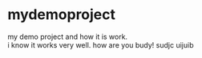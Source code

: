 # mydemoproject
my demo project and how it is work.<br>i know it works very well.
how are you budy! sudjc  uijuib 